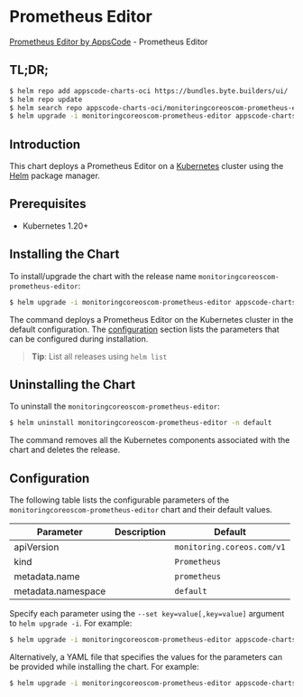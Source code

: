 # Prometheus Editor

[Prometheus Editor by AppsCode](https://appscode.com) - Prometheus Editor

## TL;DR;

```bash
$ helm repo add appscode-charts-oci https://bundles.byte.builders/ui/
$ helm repo update
$ helm search repo appscode-charts-oci/monitoringcoreoscom-prometheus-editor --version=v0.11.0
$ helm upgrade -i monitoringcoreoscom-prometheus-editor appscode-charts-oci/monitoringcoreoscom-prometheus-editor -n default --create-namespace --version=v0.11.0
```

## Introduction

This chart deploys a Prometheus Editor on a [Kubernetes](http://kubernetes.io) cluster using the [Helm](https://helm.sh) package manager.

## Prerequisites

- Kubernetes 1.20+

## Installing the Chart

To install/upgrade the chart with the release name `monitoringcoreoscom-prometheus-editor`:

```bash
$ helm upgrade -i monitoringcoreoscom-prometheus-editor appscode-charts-oci/monitoringcoreoscom-prometheus-editor -n default --create-namespace --version=v0.11.0
```

The command deploys a Prometheus Editor on the Kubernetes cluster in the default configuration. The [configuration](#configuration) section lists the parameters that can be configured during installation.

> **Tip**: List all releases using `helm list`

## Uninstalling the Chart

To uninstall the `monitoringcoreoscom-prometheus-editor`:

```bash
$ helm uninstall monitoringcoreoscom-prometheus-editor -n default
```

The command removes all the Kubernetes components associated with the chart and deletes the release.

## Configuration

The following table lists the configurable parameters of the `monitoringcoreoscom-prometheus-editor` chart and their default values.

|     Parameter      | Description |                Default                |
|--------------------|-------------|---------------------------------------|
| apiVersion         |             | <code>monitoring.coreos.com/v1</code> |
| kind               |             | <code>Prometheus</code>               |
| metadata.name      |             | <code>prometheus</code>               |
| metadata.namespace |             | <code>default</code>                  |


Specify each parameter using the `--set key=value[,key=value]` argument to `helm upgrade -i`. For example:

```bash
$ helm upgrade -i monitoringcoreoscom-prometheus-editor appscode-charts-oci/monitoringcoreoscom-prometheus-editor -n default --create-namespace --version=v0.11.0 --set apiVersion=monitoring.coreos.com/v1
```

Alternatively, a YAML file that specifies the values for the parameters can be provided while
installing the chart. For example:

```bash
$ helm upgrade -i monitoringcoreoscom-prometheus-editor appscode-charts-oci/monitoringcoreoscom-prometheus-editor -n default --create-namespace --version=v0.11.0 --values values.yaml
```
